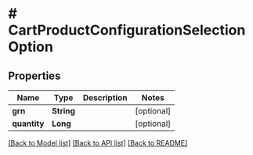 # # CartProductConfigurationSelectionOption


## Properties 


Name | Type | Description | Notes
------------ | ------------- | ------------- | -------------
**grn**| **String** |   | [optional]
**quantity**| **Long** |   | [optional]


[[Back to Model list]](../../README.md#models) [[Back to API list]](../../README.md#endpoints) [[Back to README]](../../README.md)

